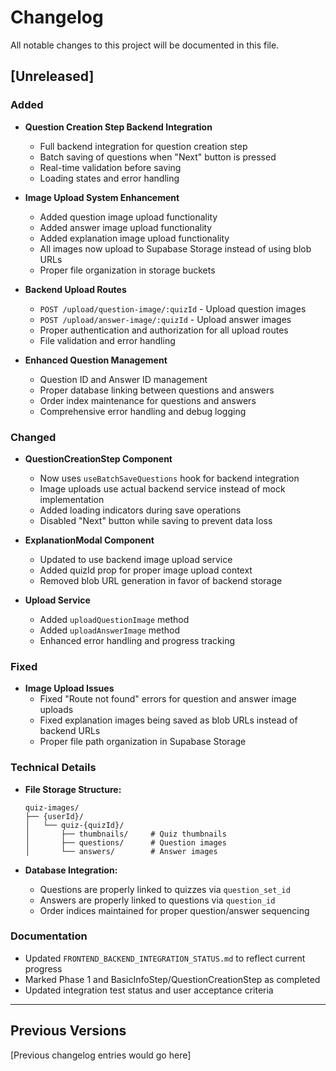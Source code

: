 # Changelog

All notable changes to this project will be documented in this file.

## [Unreleased]

### Added
- **Question Creation Step Backend Integration**
  - Full backend integration for question creation step
  - Batch saving of questions when "Next" button is pressed
  - Real-time validation before saving
  - Loading states and error handling

- **Image Upload System Enhancement**
  - Added question image upload functionality
  - Added answer image upload functionality  
  - Added explanation image upload functionality
  - All images now upload to Supabase Storage instead of using blob URLs
  - Proper file organization in storage buckets

- **Backend Upload Routes**
  - `POST /upload/question-image/:quizId` - Upload question images
  - `POST /upload/answer-image/:quizId` - Upload answer images
  - Proper authentication and authorization for all upload routes
  - File validation and error handling

- **Enhanced Question Management**
  - Question ID and Answer ID management
  - Proper database linking between questions and answers
  - Order index maintenance for questions and answers
  - Comprehensive error handling and debug logging

### Changed
- **QuestionCreationStep Component**
  - Now uses `useBatchSaveQuestions` hook for backend integration
  - Image uploads use actual backend service instead of mock implementation
  - Added loading indicators during save operations
  - Disabled "Next" button while saving to prevent data loss

- **ExplanationModal Component**
  - Updated to use backend image upload service
  - Added quizId prop for proper image upload context
  - Removed blob URL generation in favor of backend storage

- **Upload Service**
  - Added `uploadQuestionImage` method
  - Added `uploadAnswerImage` method
  - Enhanced error handling and progress tracking

### Fixed
- **Image Upload Issues**
  - Fixed "Route not found" errors for question and answer image uploads
  - Fixed explanation images being saved as blob URLs instead of backend URLs
  - Proper file path organization in Supabase Storage

### Technical Details
- **File Storage Structure:**
  ```
  quiz-images/
  ├── {userId}/
  │   └── quiz-{quizId}/
  │       ├── thumbnails/     # Quiz thumbnails
  │       ├── questions/      # Question images
  │       └── answers/        # Answer images
  ```

- **Database Integration:**
  - Questions are properly linked to quizzes via `question_set_id`
  - Answers are properly linked to questions via `question_id`
  - Order indices maintained for proper question/answer sequencing

### Documentation
- Updated `FRONTEND_BACKEND_INTEGRATION_STATUS.md` to reflect current progress
- Marked Phase 1 and BasicInfoStep/QuestionCreationStep as completed
- Updated integration test status and user acceptance criteria

---

## Previous Versions
[Previous changelog entries would go here]
